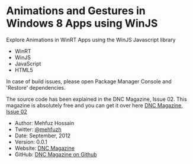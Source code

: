 Animations and Gestures in Windows 8 Apps using WinJS
=====================================================
Explore Animations in WinRT Apps using the WinJS Javascript library

* WinRT
* WinJS
* JavaScript
* HTML5
 
In case of build issues, please open Package Manager Console and 'Restore' dependencies.

The source code has been explained in the DNC Magazine, Issue 02. This magazine is absolutely free and you can get it over here
[DNC Magazine, Issue 02](http://www.dotnetcurry.com/magazine/dnc-magazine-issue2.aspx)

* Author: Mehfuz Hossain
* Twitter: [@mehfuzh](http://www.twitter.com/mehfuzh)
* Date: September, 2012
* Version: 0.0.1
* Website: [DNC Magazine](http://www.dotnetcurry.com/magazine/)
* GitHub: [DNC Magazine on Github](https://github.com/dotnetcurry/animations-in-using-winJS-dncmag-02)
